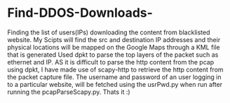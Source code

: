 # Find-DDOS-Downloads-
Finding the list of users(IPs) downloading the content from blacklisted website.
My Scipts will find the src and destination IP addresses and their physical locations will be mapped on the Google Maps through a KML file that is generated
Used dpkt to parse the top layers of the packet such as ethernet and IP. AS it is difficult to parse the http content from the pcap using dpkt, I have made use of scapy-http to retrieve the http content from the packet capture file. 
The username and password of an user logging in to a particular website, will be fetched using the usrPwd.py when run after running the pcapParseScapy.py.
Thats it  :)


